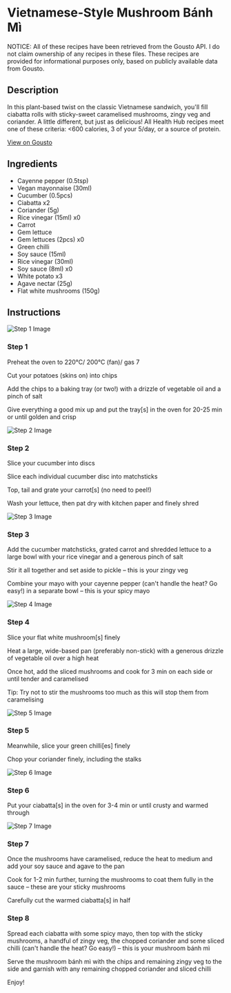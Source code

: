 # Vietnamese-Style Mushroom Bánh Mì

NOTICE: All of these recipes have been retrieved from the Gousto API. I do not claim ownership of any recipes in these files. These recipes are provided for informational purposes only, based on publicly available data from Gousto.

## Description

In this plant-based twist on the classic Vietnamese sandwich, you'll fill ciabatta rolls with sticky-sweet caramelised mushrooms, zingy veg and coriander. A little different, but just as delicious! All Health Hub recipes meet one of these criteria: <600 calories, 3 of your 5/day, or a source of protein.

[View on Gousto](https://www.gousto.co.uk/recipes/cookbook/vietnamese-style-mushroom-banh-mi)

## Ingredients

- Cayenne pepper (0.5tsp)
- Vegan mayonnaise (30ml)
- Cucumber (0.5pcs)
- Ciabatta x2
- Coriander (5g)
- Rice vinegar (15ml) x0
- Carrot
- Gem lettuce
- Gem lettuces (2pcs) x0
- Green chilli
- Soy sauce (15ml)
- Rice vinegar (30ml)
- Soy sauce (8ml) x0
- White potato x3
- Agave nectar (25g)
- Flat white mushrooms (150g)

## Instructions

![Step 1 Image](https://production-media.gousto.co.uk/cms/recipe-step-image/step-1-1581515877859-x200.jpg)

### Step 1

Preheat the oven to 220°C/ 200°C (fan)/ gas 7

Cut your potatoes (skins on) into chips

Add the chips to a baking tray (or two!) with a drizzle of vegetable oil and a pinch of salt

Give everything a good mix up and put the tray[s] in the oven for 20-25 min or until golden and crisp

![Step 2 Image](https://production-media.gousto.co.uk/cms/recipe-step-image/step-2-1581515883900-x200.jpg)

### Step 2

Slice your cucumber into discs

Slice each individual cucumber disc into matchsticks

Top, tail and grate your carrot[s]<span class="text-danger"> </span>(no need to peel!)

Wash your lettuce, then pat dry with kitchen paper and finely shred

![Step 3 Image](https://production-media.gousto.co.uk/cms/recipe-step-image/step-3-1581515889156-x200.jpg)

### Step 3

Add the cucumber matchsticks, grated carrot and shredded lettuce to a large bowl with your rice vinegar and a generous pinch of salt

Stir it all together and set aside to pickle – this is your zingy veg

Combine your mayo with your cayenne pepper (can't handle the heat? Go easy!) in a separate bowl – this is your spicy mayo

![Step 4 Image](https://production-media.gousto.co.uk/cms/recipe-step-image/step-4-1581515893492-x200.jpg)

### Step 4

Slice your flat white mushroom[s] finely

Heat a large, wide-based pan (preferably non-stick) with a generous drizzle of vegetable oil over a high heat

Once hot, add the sliced mushrooms and cook for 3 min on each side or until tender and caramelised

Tip: Try not to stir the mushrooms too much as this will stop them from caramelising

![Step 5 Image](https://production-media.gousto.co.uk/cms/recipe-step-image/step-5-1581515898732-x200.jpg)

### Step 5

Meanwhile, slice your green chilli[es] finely

Chop your coriander finely, including the stalks

![Step 6 Image](https://production-media.gousto.co.uk/cms/recipe-step-image/step-6-1581515904060-x200.jpg)

### Step 6

Put your ciabatta[s] in the oven for 3-4 min or until crusty and warmed through

![Step 7 Image](https://production-media.gousto.co.uk/cms/recipe-step-image/step-7-1581515909311-x200.jpg)

### Step 7

Once the mushrooms have caramelised, reduce the heat to medium and add your soy sauce and agave to the pan

Cook for 1-2 min further, turning the mushrooms to coat them fully in the sauce – these are your sticky mushrooms

Carefully cut the warmed ciabatta[s] in half

### Step 8

Spread each ciabatta with some spicy mayo, then top with the sticky mushrooms, a handful of zingy veg, the chopped coriander and some sliced chilli (can't handle the heat? Go easy!) – this is your mushroom bánh mì

Serve the mushroom bánh mì with the chips and remaining zingy veg to the side and garnish with any remaining chopped coriander and sliced chilli

Enjoy!

